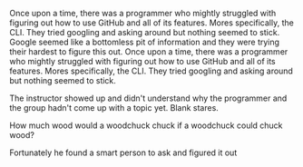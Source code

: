 Once upon a time, there was a programmer who mightly struggled with figuring out how to use GitHub and all of its features. Mores specifically, the CLI. They tried googling and asking around but nothing seemed to stick. Google seemed like a bottomless pit of information and they were trying their hardest to figure this out.
Once upon a time, there was a programmer who mightly struggled with figuring out how to use GitHub and all of its features. Mores specifically, the CLI. They tried googling and asking around but nothing seemed to stick.






The instructor showed up and didn't understand why the programmer and the group hadn't come up with a topic yet. Blank stares.




How much wood would a woodchuck chuck if a woodchuck could chuck wood?

Fortunately he found a smart person to ask and figured it out
